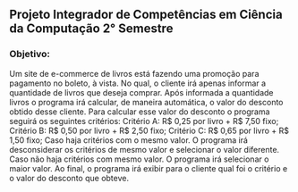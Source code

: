 ## **Projeto Integrador de Competências em Ciência da Computação 2° Semestre**</b>

### **Objetivo:**</b>

Um site de e-commerce de livros está fazendo uma promoção para pagamento no boleto, à vista.
No qual, o cliente irá apenas informar a quantidade de livros que deseja comprar.
Após informada a quantidade livros o programa irá calcular, de maneira automática, o valor do desconto obtido desse cliente.
Para calcular esse valor do desconto o programa seguirá os seguintes critérios:
Critério A: R$ 0,25 por livro + R$ 7,50 fixo;
Critério B: R$ 0,50 por livro + R$ 2,50 fixo;
Critério C: R$ 0,65 por livro + R$ 1,50 fixo;
Caso haja critérios com o mesmo valor. O programa irá desconsiderar os critérios de mesmo valor e selecionar o valor diferente.
Caso não haja critérios com mesmo valor. O programa irá selecionar o maior valor.
Ao final, o programa irá exibir para o cliente qual foi o critério e o valor do desconto que obteve.
